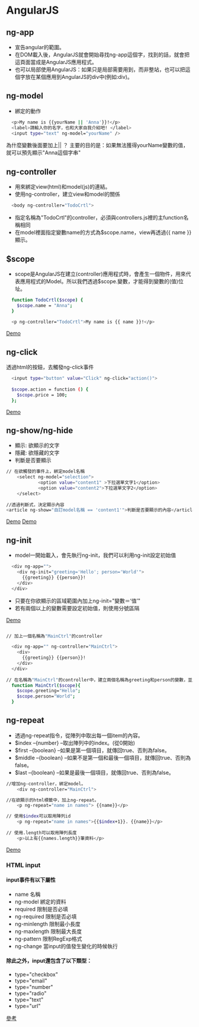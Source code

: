 # AngularJS

## ng-app 
+ 宣告angular的範圍。
+ 在DOM載入後，AngularJS就會開始尋找ng-app這個字，找到的話，就會把這頁面當成是AngularJS應用程式。
+ 也可以局部使用AngularJS：如果只是局部需要用到，而非整站，也可以把這個字放在某個應用到AngularJS的div中(例如:div)。

## ng-model
+ 綁定的動作

``` bash
  <p>My name is {{yourName || 'Anna'}}!</p>
  <label>請輸入你的名字，也和大家自我介紹吧! </label>
  <input type="text" ng-model="yourName" />
```

為什麼變數後面要加上|| ？
主要的目的是：如果無法獲得yourName變數的值，就可以預先顯示"Anna這個字串"


## ng-controller
+ 用來綁定view(html)和model(js)的連結。
+ 使用ng-controller，建立view和model的關係

``` bash
  <body ng-controller="TodoCrtl">
```

+ 指定名稱為"TodoCrtl"的controller，必須與controllers.js裡的主function名稱相同
+ 在model裡面指定變數name的方式為$scope.name，view再透過{{ name }}顯示。

## $scope

+ scope是AngularJS在建立(controller)應用程式時，會產生一個物件，用來代表應用程式的Model。所以我們透過$scope.變數，才能得到變數的(值)位址。

``` bash
  function TodoCrtl($scope) { 
    $scope.name = "Anna";
  }
  
  <p ng-controller="TodoCrtl">My name is {{ name }}!</p>
```

[Demo](http://jsbin.com/ogecuw/2/edit?html,js,output "Demo")

## ng-click

透過html的按鈕，去觸發ng-click事件

``` bash
  <input type="button" value="Click" ng-click="action()">
  
  $scope.action = function () {
    $scope.price = 100;
  };
```

[Demo](http://output.jsbin.com/angularjs-controller/3 "Demo")

## ng-show/ng-hide

+ 顯示: 欲顯示的文字
+ 隱藏: 欲隱藏的文字
+ 判斷是否要顯示

``` bash
// 在欲觸發的事件上，綁定model名稱
    <select ng-model="selection">
            <option value="content1" >下拉選單文字1</option>
            <option value="content2">下拉選單文字2</option>
    </select>
    
//透過判斷式，決定顯示內容
<article ng-show="自訂model名稱 == 'content1'">判斷是否要顯示的內容</article>
``` 

[Demo](http://jsbin.com/opojaq/8/edit?html,output "Demo")
[Demo](http://jsbin.com/afomon/7/edit?html,output "Demo")

## ng-init 

+ model一開始載入，會先執行ng-init，我們可以利用ng-init設定初始值  

``` bash
  <div ng-app="">
    <div ng-init="greeting='Hello'; person='World'">
      {{greeting}} {{person}}!
    </div>
  </div>
``` 
+ 只要在你欲顯示的區域範圍內加上ng-init="變數＝‘值’"
+ 若有兩個以上的變數需要設定初始值，則使用分號區隔

[Demo](http://jsbin.com/ucodup/7/edit?html,js,output "Demo")

``` bash

// 加上一個名稱為"MainCtrl"的controller

  <div ng-app="" ng-controller="MainCtrl">
    <div>
      {{greeting}} {{person}}!
    </div>
  </div>
  
// 在名稱為"MainCtrl"的controller中，建立兩個名稱為greeting和person的變數，並且指定初始值。
  function MainCtrl($scope){
    $scope.greeting="Hello";
    $scope.person="World";
  }

``` 

## ng-repeat
+ 透過ng-repeat指令，從陣列中取出每一個item的內容。
+ $index –{number} –取出陣列中的index。(從0開始)
+ $first –{boolean} –如果是第一個項目，就傳回true、否則為false。 
+ $middle –{boolean} –如果不是第一個和最後一個項目，就傳回true、否則為false。 
+ $last –{boolean} –如果是最後一個項目，就傳回true、否則為false。

``` bash
//增加ng-controller，綁定model。
    <div ng-controller="MainCtrl">

//在欲顯示的html標籤中，加上ng-repeat。
    <p ng-repeat="name in names"> {{name}}</p>

// 使用$index可以取用陣列id
    <p ng-repeat="name in names">{{$index+1}}. {{name}}</p>
    
// 使用.length可以取用陣列長度
    <p>以上有{{names.length}}筆資料</p>
```
[Demo](http://jsbin.com/ukatix/3/edit?html,js,output "Demo")

### HTML input

#### input事件有以下屬性
+ name 名稱
+ ng-model 綁定的資料
+ required 限制是否必填
+ ng-required 限制是否必填
+ ng-minlength 限制最小長度
+ ng-maxlength 限制最大長度
+ ng-pattern 限制RegExp格式
+ ng-change 當input的值發生變化的時候執行

#### 除此之外，input還包含了以下類型：
+ type="checkbox"
+ type="email"
+ type="number"
+ type="radio"
+ type="text"
+ type="url"




[參考](http://ithelp.ithome.com.tw/articles/10132196 "參考")
